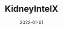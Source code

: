 ---
title: KidneyIntelX
type: desktop
typedesc: Desktop web app
role: Product Design
client: NearForm / Renalytix
description: KidneyIntelX is an innovative diagnostics data platform that has the potential to stop kidney disease in its tracks. I led the design of the test ordering and results delivery experience for family healthcare providers.
date: 2022-01-01
casestudy: true
---